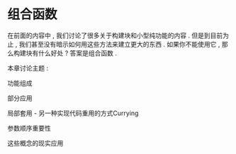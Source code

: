 # 组合函数

在前面的内容中 , 我们讨论了很多关于构建块和小型纯功能的内容 . 但是到目前为止 , 我们甚至没有暗示如何用这些方法来建立更大的东西 . 如果你不能使用它 , 那么构建块有什么好处 ? 答案是组合函数 . 

本章讨论主题 : 

功能组成

部分应用

局部套用 - 另一种实现代码重用的方式Currying

参数顺序重要性

这些概念的现实应用



